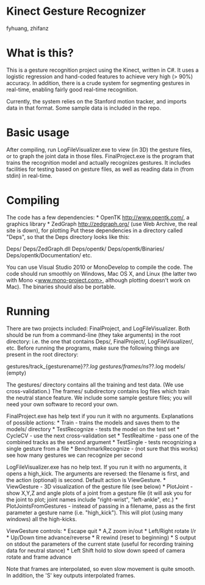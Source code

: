 Kinect Gesture Recognizer
=========================

fyhuang, zhifanz


# What is this?

This is a gesture recognition project using the Kinect, written in C#. It uses a logistic regression and hand-coded features to achieve very high (> 90%) accuracy. In addition, there is a crude system for segmenting gestures in real-time, enabling fairly good real-time recognition.

Currently, the system relies on the Stanford motion tracker, and imports data in that format. Some sample data is included in the repo.


# Basic usage

After compiling, run LogFileVisualizer.exe to view (in 3D) the gesture files, or to graph the joint data in those files. FinalProject.exe is the program that trains the recognition model and actually recognizes gestures. It includes facilities for testing based on gesture files, as well as reading data in (from stdin) in real-time.


# Compiling

The code has a few dependencies:
    * OpenTK <http://www.opentk.com/>, a graphics library
    * ZedGraph <http://zedgraph.org/> (use Web Archive, the real site is down), for plotting
Put these dependencies in a directory called "Deps", so that the Deps directory looks like this:

Deps/
Deps/ZedGraph.dll
Deps/opentk/
Deps/opentk/Binaries/
Deps/opentk/Documentation/
etc.

You can use Visual Studio 2010 or MonoDevelop to compile the code. The code should run smoothly on Windows, Mac OS X, and Linux (the latter two with Mono <www.mono-project.com>, although plotting doesn't work on Mac). The binaries should also be portable.


# Running

There are two projects included: FinalProject, and LogFileVisualizer. Both should be run from a command-line (they take arguments) in the root directory: i.e. the one that contains Deps/, FinalProject/, LogFileVisualizer/, etc. Before running the programs, make sure the following things are present in the root directory:

gestures/track_{gesturename}_??.log
gestures/frames/ns_??.log
models/ (empty)

The gestures/ directory contains all the training and test data. (We use cross-validation.) The frames/ subdirectory contains log files which train the neutral stance feature. We include some sample gesture files; you will need your own software to record your own.


FinalProject.exe has help text if you run it with no arguments. Explanations of possible actions:
    * Train - trains the models and saves them to the models/ directory
    * TestRecognize - tests the model on the test set
    * CycleCV - use the next cross-validation set
    * TestRealtime - pass one of the combined tracks as the second argument
    * TestSingle - tests recognizing a single gesture from a file
    * BenchmarkRecognize - (not sure that this works) see how many gestures we can recognize per second

LogFileVisualizer.exe has no help text. If you run it with no arguments, it opens a high_kick. The arguments are reversed: the filename is first, and the action (optional) is second. Default action is ViewGesture.
    * ViewGesture - 3D visualization of the gesture file (see below)
    * PlotJoint - show X,Y,Z and angle plots of a joint from a gesture file (it will ask you for the joint to plot; joint names include "right-wrist", "left-ankle", etc.)
    * PlotJointsFromGestures - instead of passing in a filename, pass as the first parameter a gesture name (i.e. "high_kick"). This will plot (using many windows) all the high-kicks.

ViewGesture controls:
    * Escape        quit
    * A,Z           zoom in/out
    * Left/Right    rotate l/r
    * Up/Down       time advance/reverse
    * R             rewind (reset to beginning)
    * S             output on stdout the parameters of the current state (useful for recording training data for neutral stance)
    * Left Shift    hold to slow down speed of camera rotate and frame advance

Note that frames are interpolated, so even slow movement is quite smooth. In addition, the 'S' key outputs interpolated frames.
